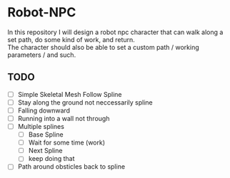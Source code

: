 # Robot-NPC
In this repository I will design a robot npc character that can walk along a set path, do some kind of work, and return. <br> The character should also be able to set a custom path / working parameters / and such.




## TODO

- [ ] Simple Skeletal Mesh Follow Spline
- [ ] Stay along the ground not neccessarily spline
- [ ] Falling downward
- [ ] Running into a wall not through
- [ ] Multiple splines
  - [ ] Base Spline
  - [ ] Wait for some time (work)
  - [ ] Next Spline
  - [ ] keep doing that
- [ ] Path around obsticles back to spline 
